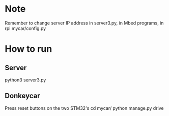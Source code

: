 # Note
Remember to change server IP address in server3.py, in Mbed programs, in rpi mycar/config.py
# How to run
## Server
python3 server3.py

## Donkeycar
Press reset buttons on the two STM32's
cd mycar/
python manage.py drive
